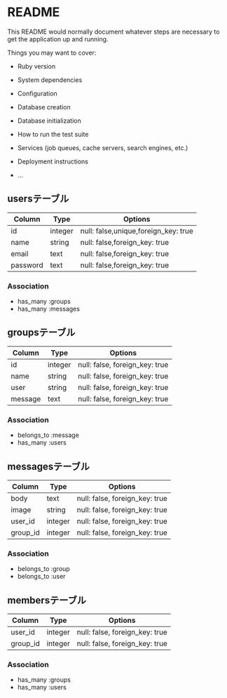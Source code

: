 # README

This README would normally document whatever steps are necessary to get the
application up and running.

Things you may want to cover:

* Ruby version

* System dependencies

* Configuration

* Database creation

* Database initialization

* How to run the test suite

* Services (job queues, cache servers, search engines, etc.)

* Deployment instructions

* ...


## usersテーブル

|Column|Type|Options|
|------|----|-------|
|id    |integer|null:  false,unique,foreign_key: true|
|name  |string|null:  false,foreign_key: true|
|email |text|null:  false,foreign_key: true|
|password|text|null:  false,foreign_key: true|

### Association
- has_many :groups
- has_many :messages

## groupsテーブル

|Column|Type|Options|
|------|----|-------|
|id    |integer|null: false, foreign_key: true|
|name  |string|null: false, foreign_key: true|
|user  |string|null: false, foreign_key: true|
|message|text|null: false, foreign_key: true|

### Association
- belongs_to :message
- has_many :users

## messagesテーブル

|Column|Type|Options|
|------|----|-------|
|body  |text|null: false, foreign_key: true|
|image |string|null: false, foreign_key: true|
|user_id|integer|null: false, foreign_key: true|
|group_id|integer|null: false, foreign_key: true|

### Association
- belongs_to :group
- belongs_to :user

## membersテーブル

|Column|Type|Options|
|------|----|-------|
|user_id|integer|null: false, foreign_key: true|
|group_id|integer|null: false, foreign_key: true|

### Association
- has_many :groups
- has_many :users


